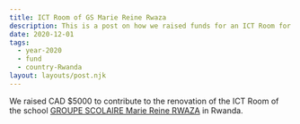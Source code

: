 ```yaml
---
title: ICT Room of GS Marie Reine Rwaza
description: This is a post on how we raised funds for an ICT Room for a school in Rwanda.
date: 2020-12-01
tags:
  - year-2020
  - fund
  - country-Rwanda
layout: layouts/post.njk
---
```

We raised CAD $5000 to contribute to the renovation of the ICT Room of the school [GROUPE SCOLAIRE Marie Reine RWAZA](https://mariereinerwaza.rw/) in Rwanda.
